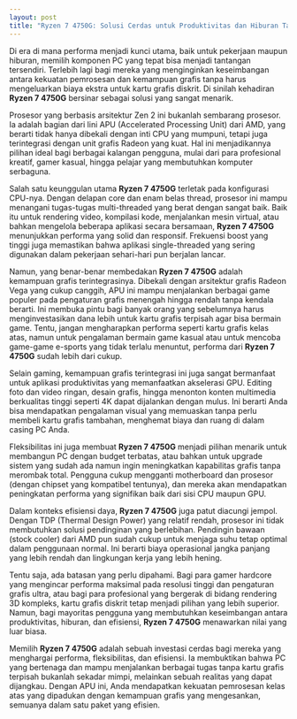 ```yaml
---
layout: post
title: "Ryzen 7 4750G: Solusi Cerdas untuk Produktivitas dan Hiburan Tanpa Kartu Grafis Eksternal"
---
```


Di era di mana performa menjadi kunci utama, baik untuk pekerjaan maupun hiburan, memilih komponen PC yang tepat bisa menjadi tantangan tersendiri. Terlebih lagi bagi mereka yang menginginkan keseimbangan antara kekuatan pemrosesan dan kemampuan grafis tanpa harus mengeluarkan biaya ekstra untuk kartu grafis diskrit. Di sinilah kehadiran **Ryzen 7 4750G** bersinar sebagai solusi yang sangat menarik.

Prosesor yang berbasis arsitektur Zen 2 ini bukanlah sembarang prosesor. Ia adalah bagian dari lini APU (Accelerated Processing Unit) dari AMD, yang berarti tidak hanya dibekali dengan inti CPU yang mumpuni, tetapi juga terintegrasi dengan unit grafis Radeon yang kuat. Hal ini menjadikannya pilihan ideal bagi berbagai kalangan pengguna, mulai dari para profesional kreatif, gamer kasual, hingga pelajar yang membutuhkan komputer serbaguna.

Salah satu keunggulan utama **Ryzen 7 4750G** terletak pada konfigurasi CPU-nya. Dengan delapan core dan enam belas thread, prosesor ini mampu menangani tugas-tugas multi-threaded yang berat dengan sangat baik. Baik itu untuk rendering video, kompilasi kode, menjalankan mesin virtual, atau bahkan mengelola beberapa aplikasi secara bersamaan, **Ryzen 7 4750G** menunjukkan performa yang solid dan responsif. Frekuensi boost yang tinggi juga memastikan bahwa aplikasi single-threaded yang sering digunakan dalam pekerjaan sehari-hari pun berjalan lancar.

Namun, yang benar-benar membedakan **Ryzen 7 4750G** adalah kemampuan grafis terintegrasinya. Dibekali dengan arsitektur grafis Radeon Vega yang cukup canggih, APU ini mampu menjalankan berbagai game populer pada pengaturan grafis menengah hingga rendah tanpa kendala berarti. Ini membuka pintu bagi banyak orang yang sebelumnya harus menginvestasikan dana lebih untuk kartu grafis terpisah agar bisa bermain game. Tentu, jangan mengharapkan performa seperti kartu grafis kelas atas, namun untuk pengalaman bermain game kasual atau untuk mencoba game-game e-sports yang tidak terlalu menuntut, performa dari **Ryzen 7 4750G** sudah lebih dari cukup.

Selain gaming, kemampuan grafis terintegrasi ini juga sangat bermanfaat untuk aplikasi produktivitas yang memanfaatkan akselerasi GPU. Editing foto dan video ringan, desain grafis, hingga menonton konten multimedia berkualitas tinggi seperti 4K dapat dijalankan dengan mulus. Ini berarti Anda bisa mendapatkan pengalaman visual yang memuaskan tanpa perlu membeli kartu grafis tambahan, menghemat biaya dan ruang di dalam casing PC Anda.

Fleksibilitas ini juga membuat **Ryzen 7 4750G** menjadi pilihan menarik untuk membangun PC dengan budget terbatas, atau bahkan untuk upgrade sistem yang sudah ada namun ingin meningkatkan kapabilitas grafis tanpa merombak total. Pengguna cukup mengganti motherboard dan prosesor (dengan chipset yang kompatibel tentunya), dan mereka akan mendapatkan peningkatan performa yang signifikan baik dari sisi CPU maupun GPU.

Dalam konteks efisiensi daya, **Ryzen 7 4750G** juga patut diacungi jempol. Dengan TDP (Thermal Design Power) yang relatif rendah, prosesor ini tidak membutuhkan solusi pendinginan yang berlebihan. Pendingin bawaan (stock cooler) dari AMD pun sudah cukup untuk menjaga suhu tetap optimal dalam penggunaan normal. Ini berarti biaya operasional jangka panjang yang lebih rendah dan lingkungan kerja yang lebih hening.

Tentu saja, ada batasan yang perlu dipahami. Bagi para gamer hardcore yang mengincar performa maksimal pada resolusi tinggi dan pengaturan grafis ultra, atau bagi para profesional yang bergerak di bidang rendering 3D kompleks, kartu grafis diskrit tetap menjadi pilihan yang lebih superior. Namun, bagi mayoritas pengguna yang membutuhkan keseimbangan antara produktivitas, hiburan, dan efisiensi, **Ryzen 7 4750G** menawarkan nilai yang luar biasa.

Memilih **Ryzen 7 4750G** adalah sebuah investasi cerdas bagi mereka yang menghargai performa, fleksibilitas, dan efisiensi. Ia membuktikan bahwa PC yang bertenaga dan mampu menjalankan berbagai tugas tanpa kartu grafis terpisah bukanlah sekadar mimpi, melainkan sebuah realitas yang dapat dijangkau. Dengan APU ini, Anda mendapatkan kekuatan pemrosesan kelas atas yang dipadukan dengan kemampuan grafis yang mengesankan, semuanya dalam satu paket yang efisien.
